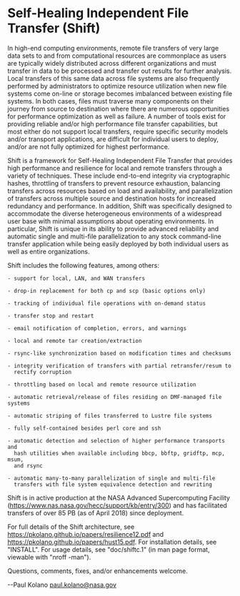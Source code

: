 Self-Healing Independent File Transfer (Shift)
==============================================

In high-end computing environments, remote file transfers of very large data
sets to and from computational resources are commonplace as users are typically
widely distributed across different organizations and must transfer in data to
be processed and transfer out results for further analysis.  Local transfers
of this same data across file systems are also frequently performed by
administrators to optimize resource utilization when new file systems come
on-line or storage becomes imbalanced between existing file systems.  In both
cases, files must traverse many components on their journey from source to
destination where there are numerous opportunities for performance optimization
as well as failure.  A number of tools exist for providing reliable and/or high
performance file transfer capabilities, but most either do not support local
transfers, require specific security models and/or transport applications, are
difficult for individual users to deploy, and/or are not fully optimized for
highest performance.

Shift is a framework for Self-Healing Independent File Transfer that provides
high performance and resilience for local and remote transfers through a variety
of techniques.  These include end-to-end integrity via cryptographic hashes,
throttling of transfers to prevent resource exhaustion, balancing transfers
across resources based on load and availability, and parallelization of
transfers across multiple source and destination hosts for increased redundancy
and performance.  In addition, Shift was specifically designed to accommodate
the diverse heterogeneous environments of a widespread user base with minimal
assumptions about operating environments.  In particular, Shift is unique in its
ability to provide advanced reliability and automatic single and multi-file
parallelization to any stock command-line transfer application while being
easily deployed by both individual users as well as entire organizations.

Shift includes the following features, among others:

    - support for local, LAN, and WAN transfers

    - drop-in replacement for both cp and scp (basic options only)

    - tracking of individual file operations with on-demand status

    - transfer stop and restart

    - email notification of completion, errors, and warnings

    - local and remote tar creation/extraction

    - rsync-like synchronization based on modification times and checksums

    - integrity verification of transfers with partial retransfer/resum to
      rectify corruption

    - throttling based on local and remote resource utilization

    - automatic retrieval/release of files residing on DMF-managed file systems

    - automatic striping of files transferred to Lustre file systems

    - fully self-contained besides perl core and ssh

    - automatic detection and selection of higher performance transports and
      hash utilities when available including bbcp, bbftp, gridftp, mcp, msum,
      and rsync

    - automatic many-to-many parallelization of single and multi-file
      transfers with file system equivalence detection and rewriting

Shift is in active production at the NASA Advanced Supercomputing
Facility (https://www.nas.nasa.gov/hecc/support/kb/entry/300) and has
facilitated transfers of over 85 PB (as of April 2018) since deployment.

For full details of the Shift architecture, see
https://pkolano.github.io/papers/resilience12.pdf and
https://pkolano.github.io/papers/hust15.pdf.  For installation details, see
"INSTALL".  For usage details, see "doc/shiftc.1" (in man page format, viewable
with "nroff -man").

Questions, comments, fixes, and/or enhancements welcome.

--Paul Kolano <paul.kolano@nasa.gov>

